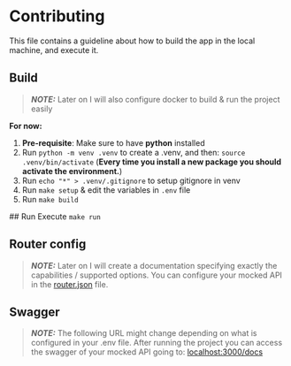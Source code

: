 # Contributing

This file contains a guideline about how to build the app in the local machine, and execute it.

## Build

> **_NOTE:_**  Later on I will also configure docker to build & run the project easily

**For now:**

1) **Pre-requisite**: Make sure to have **python** installed
2) Run `python -m venv .venv` to create a .venv, and then: `source .venv/bin/activate` (**Every time you install a new package you should activate the environment.**)
3) Run `echo "*" > .venv/.gitignore` to setup gitignore in venv
4) Run `make setup` & edit the variables in `.env` file
5) Run `make build`


## Run
Execute `make run`

## Router config

> **_NOTE:_**  Later on I will create a documentation specifying exactly the capabilities / supported options.
You can configure your mocked API in the [router.json](./router.json) file.

## Swagger

> **_NOTE:_**  The following URL might change depending on what is configured in your .env file.
After running the project you can access the swagger of your mocked API going to: [localhost:3000/docs](localhost:3000/docs)